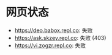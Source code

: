# 网页状态
- https://deo.babox.repl.co: 失败
- https://ask.skzey.repl.co: 失败 (403)
- https://vi.zogzr.repl.co: 失败
